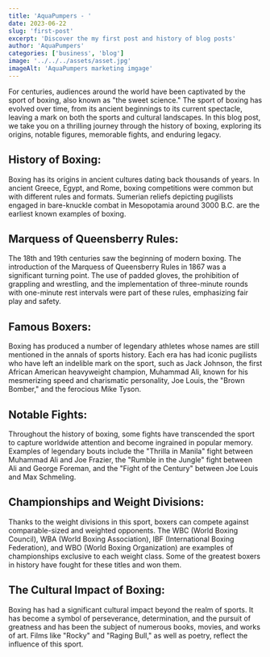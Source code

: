 ```yaml
---
title: 'AquaPumpers - '
date: 2023-06-22
slug: 'first-post'
excerpt: 'Discover the my first post and history of blog posts'
author: 'AquaPumpers'
categories: ['business', 'blog']
image: '../../../assets/asset.jpg'
imageAlt: 'AquaPumpers marketing imgage'
---
```


For centuries, audiences around the world have been captivated by the sport of boxing, also known as "the sweet science." The sport of boxing has evolved over time, from its ancient beginnings to its current spectacle, leaving a mark on both the sports and cultural landscapes. In this blog post, we take you on a thrilling journey through the history of boxing, exploring its origins, notable figures, memorable fights, and enduring legacy.

## History of Boxing:

Boxing has its origins in ancient cultures dating back thousands of years. In ancient Greece, Egypt, and Rome, boxing competitions were common but with different rules and formats. Sumerian reliefs depicting pugilists engaged in bare-knuckle combat in Mesopotamia around 3000 B.C. are the earliest known examples of boxing.

## Marquess of Queensberry Rules:

The 18th and 19th centuries saw the beginning of modern boxing. The introduction of the Marquess of Queensberry Rules in 1867 was a significant turning point. The use of padded gloves, the prohibition of grappling and wrestling, and the implementation of three-minute rounds with one-minute rest intervals were part of these rules, emphasizing fair play and safety.

## Famous Boxers:

Boxing has produced a number of legendary athletes whose names are still mentioned in the annals of sports history. Each era has had iconic pugilists who have left an indelible mark on the sport, such as Jack Johnson, the first African American heavyweight champion, Muhammad Ali, known for his mesmerizing speed and charismatic personality, Joe Louis, the "Brown Bomber," and the ferocious Mike Tyson.

## Notable Fights:

Throughout the history of boxing, some fights have transcended the sport to capture worldwide attention and become ingrained in popular memory. Examples of legendary bouts include the "Thrilla in Manila" fight between Muhammad Ali and Joe Frazier, the "Rumble in the Jungle" fight between Ali and George Foreman, and the "Fight of the Century" between Joe Louis and Max Schmeling.

## Championships and Weight Divisions:

Thanks to the weight divisions in this sport, boxers can compete against comparable-sized and weighted opponents. The WBC (World Boxing Council), WBA (World Boxing Association), IBF (International Boxing Federation), and WBO (World Boxing Organization) are examples of championships exclusive to each weight class. Some of the greatest boxers in history have fought for these titles and won them.

## The Cultural Impact of Boxing:

Boxing has had a significant cultural impact beyond the realm of sports. It has become a symbol of perseverance, determination, and the pursuit of greatness and has been the subject of numerous books, movies, and works of art. Films like "Rocky" and "Raging Bull," as well as poetry, reflect the influence of this sport.